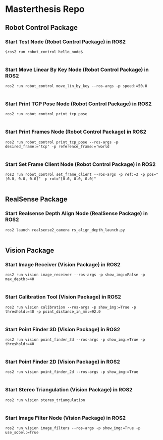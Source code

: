 # **Masterthesis Repo**

## **Robot Control Package**
### Start **Test** Node (Robot Control Package) in ROS2 <br>
```$ros2 run robot_control hello_node$``` <br>
<br>
### Start **Move Linear By Key** Node (Robot Control Package) in ROS2 <br>
```ros2 run robot_control move_lin_by_key --ros-args -p speed:=50.0``` <br>
<br>
### Start **Print TCP Pose** Node (Robot Control Package) in ROS2 <br>
```ros2 run robot_control print_tcp_pose``` <br>
<br>
### Start **Print Frames** Node (Robot Control Package) in ROS2 <br>
```ros2 run robot_control print_tcp_pose --ros-args -p desired_frame:='tcp' -p reference_frame:='world``` <br>
<br>
### Start **Set Frame Client** Node (Robot Control Package) in ROS2 <br>
```ros2 run robot_control set_frame_client --ros-args -p ref:=3 -p pos="[0.0, 0.0, 0.0]" -p rot="[0.0, 0.0, 0.0]"``` <br>
<br>

## **RealSense Package**
### Start **Realsense Depth Align** Node (RealSense Package) in ROS2 <br>
```ros2 launch realsense2_camera rs_align_depth_launch.py``` <br>
<br>

## **Vision Package**
### Start **Image Receiver** (Vision Package) in ROS2 <br>
```ros2 run vision image_receiver --ros-args -p show_img:=False -p max_depth:=40``` <br>
<br>
### Start **Calibration** Tool (Vision Package) in ROS2 <br>
```ros2 run vision calibration --ros-args -p show_img:=True -p threshold:=40 -p point_distance_in_mm:=92.0``` <br>
<br>
### Start **Point Finder 3D** (Vision Package) in ROS2 <br>
```ros2 run vision point_finder_3d --ros-args -p show_img:=True -p threshold:=40``` <br>
<br>
### Start **Point Finder 2D** (Vision Package) in ROS2 <br>
```ros2 run vision point_finder_2d --ros-args -p show_img:=True``` <br>
<br>
### Start **Stereo Triangulation** (Vision Package) in ROS2 <br>
```ros2 run vision stereo_triangulation``` <br>
<br>
### Start **Image Filter** Node (Vision Package) in ROS2 <br>
```ros2 run vision image_filters --ros-args -p show_img:=True -p use_sobel:=True``` <br>
<br>
